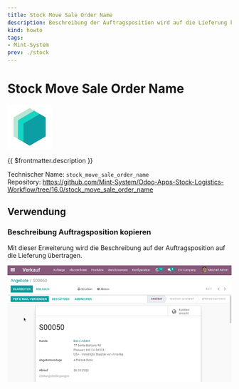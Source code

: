 ```yaml
---
title: Stock Move Sale Order Name
description: Beschreibung der Auftragsposition wird auf die Lieferung kopiert.
kind: howto
tags:
- Mint-System
prev: ./stock
---
```

# Stock Move Sale Order Name
![icon_oms_box](attachments/icons_odoo_mint_system.png)

{{ $frontmatter.description }}

Technischer Name: `stock_move_sale_order_name`\
Repository: <https://github.com/Mint-System/Odoo-Apps-Stock-Logistics-Workflow/tree/16.0/stock_move_sale_order_name>

## Verwendung

### Beschreibung Auftragsposition kopieren

Mit dieser Erweiterung wird die Beschreibung auf der Auftragsposition auf die Lieferung übertragen.

![Stock Move Sale Order Name](attachments/Stock%20Move%20Sale%20Order%20Name.gif)
